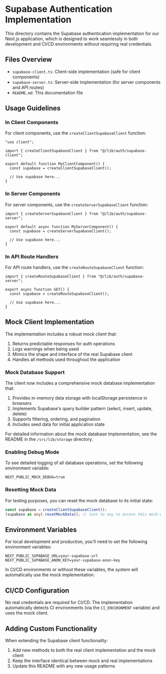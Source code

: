 # Supabase Authentication Implementation

This directory contains the Supabase authentication implementation for our Next.js application, which is designed to work seamlessly in both development and CI/CD environments without requiring real credentials.

## Files Overview

- `supabase-client.ts`: Client-side implementation (safe for client components)
- `supabase-server.ts`: Server-side implementation (for server components and API routes)
- `README.md`: This documentation file

## Usage Guidelines

### In Client Components

For client components, use the `createClientSupabaseClient` function:

```tsx
"use client";

import { createClientSupabaseClient } from "@/lib/auth/supabase-client";

export default function MyClientComponent() {
  const supabase = createClientSupabaseClient();

  // Use supabase here...
}
```

### In Server Components

For server components, use the `createServerSupabaseClient` function:

```tsx
import { createServerSupabaseClient } from "@/lib/auth/supabase-server";

export default async function MyServerComponent() {
  const supabase = createServerSupabaseClient();

  // Use supabase here...
}
```

### In API Route Handlers

For API route handlers, use the `createRouteSupabaseClient` function:

```tsx
import { createRouteSupabaseClient } from "@/lib/auth/supabase-server";

export async function GET() {
  const supabase = createRouteSupabaseClient();

  // Use supabase here...
}
```

## Mock Client Implementation

The implementation includes a robust mock client that:

1. Returns predictable responses for auth operations
2. Logs warnings when being used
3. Mimics the shape and interface of the real Supabase client
4. Handles all methods used throughout the application

### Mock Database Support

The client now includes a comprehensive mock database implementation that:

1. Provides in-memory data storage with localStorage persistence in browsers
2. Implements Supabase's query builder pattern (select, insert, update, delete)
3. Supports filtering, ordering, and pagination
4. Includes seed data for initial application state

For detailed information about the mock database implementation, see the README in the `/src/lib/storage` directory.

### Enabling Debug Mode

To see detailed logging of all database operations, set the following environment variable:

```
NEXT_PUBLIC_MOCK_DEBUG=true
```

### Resetting Mock Data

For testing purposes, you can reset the mock database to its initial state:

```typescript
const supabase = createClientSupabaseClient();
(supabase as any).resetMockData(); // Cast to any to access this mock-only method
```

## Environment Variables

For local development and production, you'll need to set the following environment variables:

```
NEXT_PUBLIC_SUPABASE_URL=your-supabase-url
NEXT_PUBLIC_SUPABASE_ANON_KEY=your-supabase-anon-key
```

In CI/CD environments or without these variables, the system will automatically use the mock implementation.

## CI/CD Configuration

No real credentials are required for CI/CD. The implementation automatically detects CI environments (via the `CI_ENVIRONMENT` variable) and uses the mock client.

## Adding Custom Functionality

When extending the Supabase client functionality:

1. Add new methods to both the real client implementation and the mock client
2. Keep the interface identical between mock and real implementations
3. Update this README with any new usage patterns
